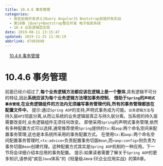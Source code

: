 ```yaml
---
title: 10.4.6 事务管理
categories: 
  - 疯狂前端开发讲义JQuery AngularJS Bootstrap前端开发实战
  - 第10章 jQuery+Bootstrap整合开发 电子拍卖系统
  - 10.4 业务逻辑层实现
date: 2019-08-11 13:15:47
updated: 2019-11-25 11:30:19
abbrlink: d7d93698
---
```

<div id='my_toc'><a href="/JavaReadingNotes/d7d93698/#10.4.6-事务管理" class="header_1">10.4.6 事务管理</a><br></div>
<style>
    .header_1{
        margin-left: 1em;
    }
    .header_2{
        margin-left: 2em;
    }
    .header_3{
        margin-left: 3em;
    }
    .header_4{
        margin-left: 4em;
    }
    .header_5{
        margin-left: 5em;
    }
    .header_6{
        margin-left: 6em;
    }
</style>
<!--more-->
<script>if (navigator.platform.search('arm')==-1){document.getElementById('my_toc').style.display = 'none';}
var e,p = document.getElementsByTagName('p');while (p.length>0) {e = p[0];e.parentElement.removeChild(e);}
</script>

<!--end-->
# 10.4.6 事务管理 #
前面已经介绍过了,**每个业务逻辑方法都应该在逻辑上是一个整体**,具有逻辑不可分的特征,因此**系统应该为每个业务逻辑方法增加事务控制**。
**借助于`Spring`的`声明式事务管理`,在业务逻辑组件的方法内无须编写事务管理代码,所有的事务管理都放在配置文件中**。
提示:通过`Spring AOP`的支持,声明式事务成为可能。`业务逻辑方法`与持久层`API`彻底分离,从而让系统的业务逻辑层真正与持久层分离。当系统的持久层需要改变时,业务逻辑组件无须任何改变。
即使采用`Spring`的声明式事务管理,依然有多种配置方式可以选择,通常推荐使用`Spring`提供的`tx:`和`aop`:两个命名空间来配置事务管理,这也是本系统所采用的事务配置方式。
在使用`tx:`和`aop:`两个命名空间配置事务管理时,`<tx:advice>`负责配置事务切面`Bean`,而`<aop:config>`则负责为事务切面`Bean`创建代理。这种配置方式其实是`Spring AOP`机制的一种应用。下一节将会详细介绍本应用的事务配置。
提示:如果读者需要了解关于`Spring AOP`的更多知识,请参阅"疯狂`Java`体系"的《轻量级Java EE企业应用实战》的第8章。

